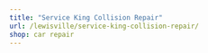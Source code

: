 ```yaml
---
title: "Service King Collision Repair"
url: /lewisville/service-king-collision-repair/
shop: car repair
---
```

